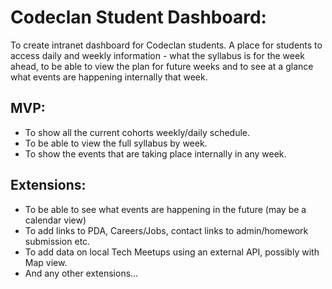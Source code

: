 # Codeclan Student Dashboard:

To create intranet dashboard for Codeclan students.
A place for students to access daily and weekly information - what the syllabus is for the week ahead, to be able to view the plan for future weeks and to see at a glance what events are happening internally that week.

## MVP:
 - To show all the current cohorts weekly/daily schedule.
 - To be able to view the full syllabus by week.
 - To show the events that are taking place internally in any week.

## Extensions:
  - To be able to see what events are happening in the future (may be a calendar view)
  - To add links to PDA, Careers/Jobs, contact links to admin/homework submission etc.
  - To add data on local Tech Meetups using an external API, possibly with Map view.
  - And any other extensions…

